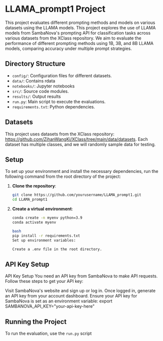# LLAMA_prompt1 Project

This project evaluates different prompting methods and models on various datasets using the LLAMA models.
This project explores the use of LLAMA models from SambaNova's prompting API for classification tasks across various datasets from the XClass repository. We aim to evaluate the performance of different prompting methods using 1B, 3B, and 8B LLAMA models, comparing accuracy under multiple prompt strategies.

## Directory Structure

- `config/`: Configuration files for different datasets.
- `data/`: Contains rdata
- `notebooks/`: Jupyter notebooks
- `src/`: Source code modules.
- `results/`: Output results
- `run.py`: Main script to execute the evaluations.
- `requirements.txt`: Python dependencies.

## Datasets
This project uses datasets from the XClass repository:
https://github.com/ZihanWangKi/XClass/tree/main/data/datasets.
Each dataset has multiple classes, and we will randomly sample data for testing.

## Setup
To set up your environment and install the necessary dependencies, run the following command from the root directory of the project:

1. **Clone the repository**:

   ```bash
   git clone https://github.com/yourusername/LLAMA_prompt1.git
   cd LLAMA_prompt1

2. **Create a virtual environment**:

    ```bash
    conda create -n myenv python=3.9 
    conda activate myenv

    bash
    pip install -r requirements.txt
    Set up environment variables:

    Create a .env file in the root directory.

## API Key Setup
API Key Setup
You need an API key from SambaNova to make API requests. Follow these steps to get your API key:

Visit SambaNova's website and sign up or log in.
Once logged in, generate an API key from your account dashboard.
Ensure your API key for SambaNova is set as an environment variable:
export SAMBANOVA_API_KEY="your-api-key-here"


## Running the Project

To run the evaluation, use the `run.py` script